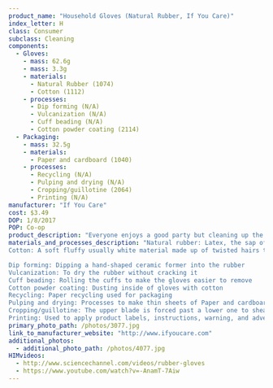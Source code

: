 ```yaml
---
product_name: "Household Gloves (Natural Rubber, If You Care)"
index_letter: H
class: Consumer
subclass: Cleaning
components:
  - Gloves:
    - mass: 62.6g
    - mass: 3.3g
    - materials:
      - Natural Rubber (1074)
      - Cotton (1112)
    - processes:
      - Dip forming (N/A)
      - Vulcanization (N/A)
      - Cuff beading (N/A)
      - Cotton powder coating (2114)
  - Packaging:
    - mass: 32.5g
    - materials:
      - Paper and cardboard (1040)
    - processes:
      - Recycling (N/A)
      - Pulping and drying (N/A)
      - Cropping/guillotine (2064)
      - Printing (N/A)
manufacturer: "If You Care"
cost: $3.49
DOP: 1/8/2017
POP: Co-op
product_description: "Everyone enjoys a good party but cleaning up the dirty dishes after a long night of socializing is often the least exciting part of the day. Dishes are stacked high and you know for sure that not one guest washed their plate off. That means you get to stick your hands in the dirty dishes and endure the various different textures of soaked food. However, there’s a way to keep your hands clean while you clean up the dishes. This pair of gloves is made of 100% natural latex with a sprinkled cotton inside, keeping your hands clean and dry while your dishes get all the suds. The design covers up to your wrists so nothing can get in. With the impenetrable texture, use this to protect yourself while cleaning around the house and using potentially harmful chemicals. Add these to your daily cleaning supplies."
materials_and_processes_description: "Natural rubber: Latex, the sap of the rubber tree, is cross-linked (vulcanized) by heating with sulfur; the amount of the cross-linking determines the properties. It is the most widely used of all elastomers - more than 50% of all produced
Cotton: A soft fluffy usually white material made up of twisted hairs that surrounds the seeds of a tall plant of warm regions and is spun into thread or yarn

Dip forming: Dipping a hand-shaped ceramic former into the rubber
Vulcanization: To dry the rubber without cracking it
Cuff beading: Rolling the cuffs to make the gloves easier to remove
Cotton powder coating: Dusting inside of gloves with cotton
Recycling: Paper recycling used for packaging
Pulping and drying: Processes to make thin sheets of Paper and cardboard
Cropping/guillotine: The upper blade is forced past a lower one to shear sheet material along a straight line
Printing: Used to apply product labels, instructions, warning, and advertisements"
primary_photo_path: /photos/3077.jpg
link_to_manufacturer_website: "http://www.ifyoucare.com"
additional_photos:
  - additional_photo_path: /photos/4077.jpg
HIMvideos:
  - http://www.sciencechannel.com/videos/rubber-gloves
  - https://www.youtube.com/watch?v=-AnamT-7Aiw
---
```

